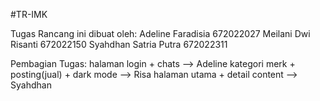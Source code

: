 #TR-IMK

Tugas Rancang ini dibuat oleh:
Adeline Faradisia 672022027
Meilani Dwi Risanti 672022150
Syahdhan Satria Putra 672022311

Pembagian Tugas:
halaman login + chats --> Adeline
kategori merk + posting(jual) + dark mode --> Risa
halaman utama + detail content --> Syahdhan
